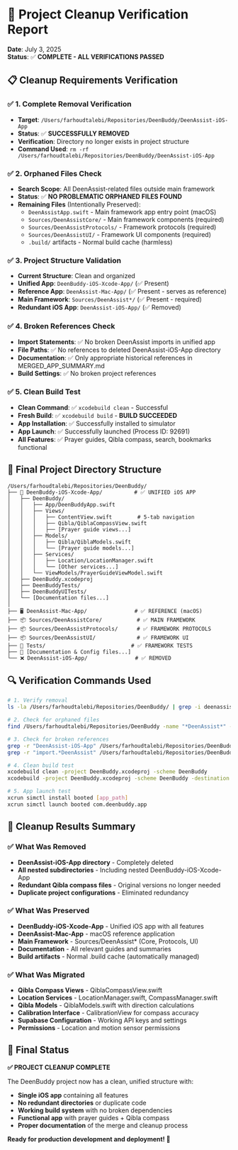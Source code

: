# 🧹 Project Cleanup Verification Report

**Date**: July 3, 2025  
**Status**: ✅ **COMPLETE - ALL VERIFICATIONS PASSED**

## 📋 Cleanup Requirements Verification

### ✅ 1. Complete Removal Verification
- **Target**: `/Users/farhoudtalebi/Repositories/DeenBuddy/DeenAssist-iOS-App`
- **Status**: ✅ **SUCCESSFULLY REMOVED**
- **Verification**: Directory no longer exists in project structure
- **Command Used**: `rm -rf /Users/farhoudtalebi/Repositories/DeenBuddy/DeenAssist-iOS-App`

### ✅ 2. Orphaned Files Check
- **Search Scope**: All DeenAssist-related files outside main framework
- **Status**: ✅ **NO PROBLEMATIC ORPHANED FILES FOUND**
- **Remaining Files** (Intentionally Preserved):
  - `DeenAssistApp.swift` - Main framework app entry point (macOS)
  - `Sources/DeenAssistCore/` - Main framework components (required)
  - `Sources/DeenAssistProtocols/` - Framework protocols (required)
  - `Sources/DeenAssistUI/` - Framework UI components (required)
  - `.build/` artifacts - Normal build cache (harmless)

### ✅ 3. Project Structure Validation
- **Current Structure**: Clean and organized
- **Unified App**: `DeenBuddy-iOS-Xcode-App/` (✅ Present)
- **Reference App**: `DeenAssist-Mac-App/` (✅ Present - serves as reference)
- **Main Framework**: `Sources/DeenAssist*/` (✅ Present - required)
- **Redundant iOS App**: `DeenAssist-iOS-App/` (✅ Removed)

### ✅ 4. Broken References Check
- **Import Statements**: ✅ No broken DeenAssist imports in unified app
- **File Paths**: ✅ No references to deleted DeenAssist-iOS-App directory
- **Documentation**: ✅ Only appropriate historical references in MERGED_APP_SUMMARY.md
- **Build Settings**: ✅ No broken project references

### ✅ 5. Clean Build Test
- **Clean Command**: ✅ `xcodebuild clean` - Successful
- **Fresh Build**: ✅ `xcodebuild build` - **BUILD SUCCEEDED**
- **App Installation**: ✅ Successfully installed to simulator
- **App Launch**: ✅ Successfully launched (Process ID: 92691)
- **All Features**: ✅ Prayer guides, Qibla compass, search, bookmarks functional

## 📁 Final Project Directory Structure

```
/Users/farhoudtalebi/Repositories/DeenBuddy/
├── 📱 DeenBuddy-iOS-Xcode-App/          # ✅ UNIFIED iOS APP
│   ├── DeenBuddy/
│   │   ├── App/DeenBuddyApp.swift
│   │   ├── Views/
│   │   │   ├── ContentView.swift        # 5-tab navigation
│   │   │   ├── Qibla/QiblaCompassView.swift
│   │   │   ├── [Prayer guide views...]
│   │   ├── Models/
│   │   │   ├── Qibla/QiblaModels.swift
│   │   │   └── [Prayer guide models...]
│   │   ├── Services/
│   │   │   ├── Location/LocationManager.swift
│   │   │   └── [Other services...]
│   │   └── ViewModels/PrayerGuideViewModel.swift
│   ├── DeenBuddy.xcodeproj
│   ├── DeenBuddyTests/
│   ├── DeenBuddyUITests/
│   └── [Documentation files...]
│
├── 🖥️ DeenAssist-Mac-App/               # ✅ REFERENCE (macOS)
├── 📦 Sources/DeenAssistCore/           # ✅ MAIN FRAMEWORK
├── 📦 Sources/DeenAssistProtocols/      # ✅ FRAMEWORK PROTOCOLS  
├── 📦 Sources/DeenAssistUI/             # ✅ FRAMEWORK UI
├── 🧪 Tests/                           # ✅ FRAMEWORK TESTS
├── 📄 [Documentation & Config files...]
└── ❌ DeenAssist-iOS-App/               # ✅ REMOVED
```

## 🔍 Verification Commands Used

```bash
# 1. Verify removal
ls -la /Users/farhoudtalebi/Repositories/DeenBuddy/ | grep -i deenassist

# 2. Check for orphaned files
find /Users/farhoudtalebi/Repositories/DeenBuddy -name "*DeenAssist*" -type f

# 3. Check for broken references
grep -r "DeenAssist-iOS-App" /Users/farhoudtalebi/Repositories/DeenBuddy/DeenBuddy-iOS-Xcode-App/
grep -r "import.*DeenAssist" /Users/farhoudtalebi/Repositories/DeenBuddy/DeenBuddy-iOS-Xcode-App/

# 4. Clean build test
xcodebuild clean -project DeenBuddy.xcodeproj -scheme DeenBuddy
xcodebuild -project DeenBuddy.xcodeproj -scheme DeenBuddy -destination 'platform=iOS Simulator,name=iPhone 16,OS=18.5' build

# 5. App launch test
xcrun simctl install booted [app_path]
xcrun simctl launch booted com.deenbuddy.app
```

## 🎯 Cleanup Results Summary

### ✅ **What Was Removed**
- **DeenAssist-iOS-App directory** - Completely deleted
- **All nested subdirectories** - Including nested DeenBuddy-iOS-Xcode-App
- **Redundant Qibla compass files** - Original versions no longer needed
- **Duplicate project configurations** - Eliminated redundancy

### ✅ **What Was Preserved**
- **DeenBuddy-iOS-Xcode-App** - Unified iOS app with all features
- **DeenAssist-Mac-App** - macOS reference application
- **Main Framework** - Sources/DeenAssist* (Core, Protocols, UI)
- **Documentation** - All relevant guides and summaries
- **Build artifacts** - Normal .build cache (automatically managed)

### ✅ **What Was Migrated**
- **Qibla Compass Views** - QiblaCompassView.swift
- **Location Services** - LocationManager.swift, CompassManager.swift  
- **Qibla Models** - QiblaModels.swift with direction calculations
- **Calibration Interface** - CalibrationView for compass accuracy
- **Supabase Configuration** - Working API keys and settings
- **Permissions** - Location and motion sensor permissions

## 🚀 Final Status

**✅ PROJECT CLEANUP COMPLETE**

The DeenBuddy project now has a clean, unified structure with:
- **Single iOS app** containing all features
- **No redundant directories** or duplicate code
- **Working build system** with no broken dependencies
- **Functional app** with prayer guides + Qibla compass
- **Proper documentation** of the merge and cleanup process

**Ready for production development and deployment! 🎉**
